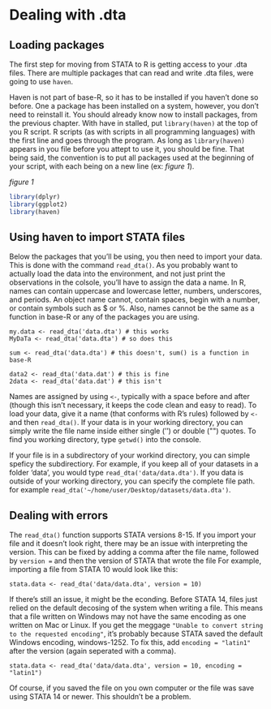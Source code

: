 Dealing with .dta
================

## Loading packages

The first step for moving from STATA to R is getting access to your .dta
files. There are multiple packages that can read and write .dta files,
were going to use `haven`.

Haven is not part of base-R, so it has to be installed if you haven’t
done so before. One a package has been installed on a system, however,
you don’t need to reinstall it. You should already know now to install
packages, from the previous chapter. With have in stalled, put
`library(haven)` at the top of you R script. R scripts (as with scripts
in all programming languages) with the first line and goes through the
program. As long as `library(haven)` appears in you file before you
attept to use it, you should be fine. That being said, the convention is
to put all packages used at the beginning of your script, with each
being on a new line (ex: *figure 1*).

*figure 1*

``` r
library(dplyr)
library(ggplot2)
library(haven)
```

## Using haven to import STATA files

Below the packages that you’ll be using, you then need to import your
data. This is done with the command `read_dta()`. As you probably want
to actually load the data into the environment, and not just print the
observations in the colsole, you’ll have to assign the data a name. In
R, names can contain uppercase and lowercase letter, numbers,
underscores, and periods. An object name cannot, contain spaces, begin
with a number, or contain symbols such as $ or %. Also, names cannot be
the same as a function in base-R or any of the packages you are using.

    my.data <- read_dta('data.dta') # this works
    MyDaTa <- read_dta('data.dta') # so does this
    
    sum <- read_dta('data.dta') # this doesn't, sum() is a function in base-R
    
    data2 <- read_dta('data.dat') # this is fine
    2data <- read_dta('data.dat') # this isn't

Names are assigned by using `<-`, typically with a space before and
after (though this isn’t necessary, it keeps the code clean and easy to
read). To load your data, give it a name (that conforms with R’s rules)
followed by `<-` and then `read_dta()`. If your data is in your working
directory, you can simply write the file name inside either single (’’)
or double ("") quotes. To find you working directory, type `getwd()`
into the console.

If your file is in a subdirectory of your workind directory, you can
simple speficy the subdirectiory. For example, if you keep all of your
datasets in a folder ‘data’, you would type `read_dta('data/data.dta')`.
If you data is outside of your working directory, you can specify the
complete file path. for example
`read_dta('~/home/user/Desktop/datasets/data.dta')`.

## Dealing with errors

The `read_dta()` function supports STATA versions 8-15. If you import
your file and it doesn’t look right, there may be an issue with
interpreting the version. This can be fixed by adding a comma after the
file name, followed by `version =` and then the version of STATA that
wrote the file For example, importing a file from STATA 10 would look
like this:

    stata.data <- read_dta('data/data.dta', version = 10)

If there’s still an issue, it might be the econding. Before STATA 14,
files just relied on the default decosing of the system when writing a
file. This means that a file written on Windows may not have the same
encoding as one written on Mac or Linux. If you get the meggage `"Unable
to convert string to the requested encoding"`, it’s probably because
STATA saved the default Windows encoding, windows-1252. To fix this, add
`encoding = "latin1"` after the version (again seperated with a comma).

    stata.data <- read_dta('data/data.dta', version = 10, encoding = "latin1")

Of course, if you saved the file on you own computer or the file was
save using STATA 14 or newer. This shouldn’t be a problem.
